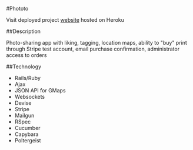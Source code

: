 #Phototo

Visit deployed project [website](http://phototo.herokuapp.com) hosted on Heroku

##Description

Photo-sharing app with liking, tagging, location maps, ability to "buy" print through Stripe test account, email purchase confirmation, administrator access to orders 


##Technology 

* Rails/Ruby 
* Ajax 
* JSON API for GMaps 
* Websockets 
* Devise
* Stripe 
* Mailgun 
* RSpec 
* Cucumber 
* Capybara 
* Poltergeist